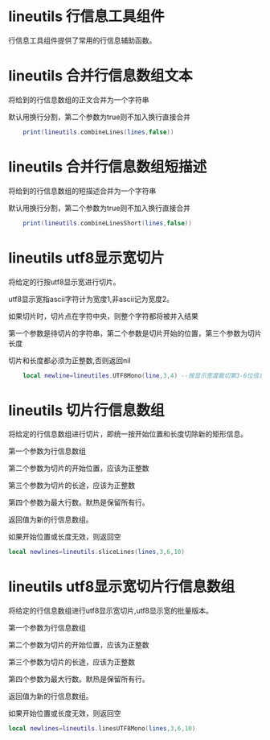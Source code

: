 # lineutils 行信息工具组件

行信息工具组件提供了常用的行信息辅助函数。

# lineutils 合并行信息数组文本

将给到的行信息数组的正文合并为一个字符串

默认用换行分割，第二个参数为true则不加入换行直接合并

```lua
    print(lineutils.combineLines(lines,false))
```

# lineutils 合并行信息数组短描述

将给到的行信息数组的短描述合并为一个字符串

默认用换行分割，第二个参数为true则不加入换行直接合并

```lua
    print(lineutils.combineLinesShort(lines,false))
```


# lineutils utf8显示宽切片

将给定的行按utf8显示宽进行切片。

utf8显示宽指ascii字符计为宽度1,非ascii记为宽度2。

如果切片时，切片点在字符中央，则整个字符都将被并入结果

第一个参数是待切片的字符串，第二个参数是切片开始的位置，第三个参数为切片长度

切片和长度都必须为正整数,否则返回nil

```lua
    local newline=lineutiles.UTF8Mono(line,3,4) --按显示宽度裁切第3-6位信息(第2-3个中文位置)
```


# lineutils 切片行信息数组

将给定的行信息数组进行切片，即统一按开始位置和长度切除新的矩形信息。

第一个参数为行信息数组

第二个参数为切片的开始位置，应该为正整数

第三个参数为切片的长途，应该为正整数

第四个参数为最大行数。默热是保留所有行。

返回值为新的行信息数组。

如果开始位置或长度无效，则返回空

```lua
local newlines=lineutils.sliceLines(lines,3,6,10)
```

# lineutils utf8显示宽切片行信息数组

将给定的行信息数组进行utf8显示宽切片,utf8显示宽的批量版本。

第一个参数为行信息数组

第二个参数为切片的开始位置，应该为正整数

第三个参数为切片的长途，应该为正整数

第四个参数为最大行数。默热是保留所有行。

返回值为新的行信息数组。

如果开始位置或长度无效，则返回空

```lua
local newlines=lineutils.linesUTF8Mono(lines,3,6,10)
```